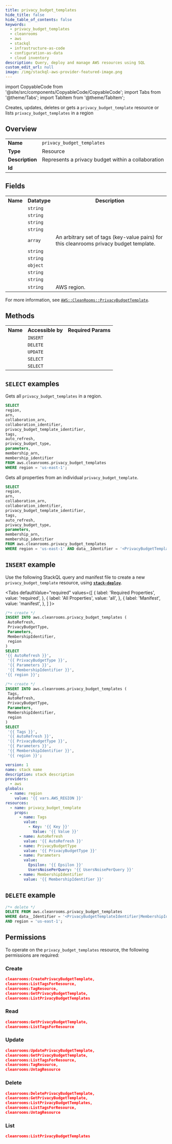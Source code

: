 ```yaml
---
title: privacy_budget_templates
hide_title: false
hide_table_of_contents: false
keywords:
  - privacy_budget_templates
  - cleanrooms
  - aws
  - stackql
  - infrastructure-as-code
  - configuration-as-data
  - cloud inventory
description: Query, deploy and manage AWS resources using SQL
custom_edit_url: null
image: /img/stackql-aws-provider-featured-image.png
---
```


import CopyableCode from '@site/src/components/CopyableCode/CopyableCode';
import Tabs from '@theme/Tabs';
import TabItem from '@theme/TabItem';

Creates, updates, deletes or gets a <code>privacy_budget_template</code> resource or lists <code>privacy_budget_templates</code> in a region

## Overview
<table>
<tbody>
<tr><td><b>Name</b></td><td><code>privacy_budget_templates</code></td></tr>
<tr><td><b>Type</b></td><td>Resource</td></tr>
<tr><td><b>Description</b></td><td>Represents a privacy budget within a collaboration</td></tr>
<tr><td><b>Id</b></td><td><CopyableCode code="aws.cleanrooms.privacy_budget_templates" /></td></tr>
</tbody>
</table>

## Fields
<table>
<tbody>
<tr><th>Name</th><th>Datatype</th><th>Description</th></tr><tr><td><CopyableCode code="arn" /></td><td><code>string</code></td><td></td></tr>
<tr><td><CopyableCode code="collaboration_arn" /></td><td><code>string</code></td><td></td></tr>
<tr><td><CopyableCode code="collaboration_identifier" /></td><td><code>string</code></td><td></td></tr>
<tr><td><CopyableCode code="privacy_budget_template_identifier" /></td><td><code>string</code></td><td></td></tr>
<tr><td><CopyableCode code="tags" /></td><td><code>array</code></td><td>An arbitrary set of tags (key-value pairs) for this cleanrooms privacy budget template.</td></tr>
<tr><td><CopyableCode code="auto_refresh" /></td><td><code>string</code></td><td></td></tr>
<tr><td><CopyableCode code="privacy_budget_type" /></td><td><code>string</code></td><td></td></tr>
<tr><td><CopyableCode code="parameters" /></td><td><code>object</code></td><td></td></tr>
<tr><td><CopyableCode code="membership_arn" /></td><td><code>string</code></td><td></td></tr>
<tr><td><CopyableCode code="membership_identifier" /></td><td><code>string</code></td><td></td></tr>
<tr><td><CopyableCode code="region" /></td><td><code>string</code></td><td>AWS region.</td></tr>
</tbody>
</table>

For more information, see <a href="https://docs.aws.amazon.com/AWSCloudFormation/latest/UserGuide/aws-resource-cleanrooms-privacybudgettemplate.html"><code>AWS::CleanRooms::PrivacyBudgetTemplate</code></a>.

## Methods

<table>
<tbody>
  <tr>
    <th>Name</th>
    <th>Accessible by</th>
    <th>Required Params</th>
  </tr>
  <tr>
    <td><CopyableCode code="create_resource" /></td>
    <td><code>INSERT</code></td>
    <td><CopyableCode code="AutoRefresh, PrivacyBudgetType, Parameters, MembershipIdentifier, region" /></td>
  </tr>
  <tr>
    <td><CopyableCode code="delete_resource" /></td>
    <td><code>DELETE</code></td>
    <td><CopyableCode code="data__Identifier, region" /></td>
  </tr>
  <tr>
    <td><CopyableCode code="update_resource" /></td>
    <td><code>UPDATE</code></td>
    <td><CopyableCode code="data__Identifier, data__PatchDocument, region" /></td>
  </tr>
  <tr>
    <td><CopyableCode code="list_resources" /></td>
    <td><code>SELECT</code></td>
    <td><CopyableCode code="region" /></td>
  </tr>
  <tr>
    <td><CopyableCode code="get_resource" /></td>
    <td><code>SELECT</code></td>
    <td><CopyableCode code="data__Identifier, region" /></td>
  </tr>
</tbody>
</table>

## `SELECT` examples
Gets all <code>privacy_budget_templates</code> in a region.
```sql
SELECT
region,
arn,
collaboration_arn,
collaboration_identifier,
privacy_budget_template_identifier,
tags,
auto_refresh,
privacy_budget_type,
parameters,
membership_arn,
membership_identifier
FROM aws.cleanrooms.privacy_budget_templates
WHERE region = 'us-east-1';
```
Gets all properties from an individual <code>privacy_budget_template</code>.
```sql
SELECT
region,
arn,
collaboration_arn,
collaboration_identifier,
privacy_budget_template_identifier,
tags,
auto_refresh,
privacy_budget_type,
parameters,
membership_arn,
membership_identifier
FROM aws.cleanrooms.privacy_budget_templates
WHERE region = 'us-east-1' AND data__Identifier = '<PrivacyBudgetTemplateIdentifier>|<MembershipIdentifier>';
```

## `INSERT` example

Use the following StackQL query and manifest file to create a new <code>privacy_budget_template</code> resource, using [__`stack-deploy`__](https://pypi.org/project/stack-deploy/).

<Tabs
    defaultValue="required"
    values={[
      { label: 'Required Properties', value: 'required', },
      { label: 'All Properties', value: 'all', },
      { label: 'Manifest', value: 'manifest', },
    ]
}>
<TabItem value="required">

```sql
/*+ create */
INSERT INTO aws.cleanrooms.privacy_budget_templates (
 AutoRefresh,
 PrivacyBudgetType,
 Parameters,
 MembershipIdentifier,
 region
)
SELECT 
'{{ AutoRefresh }}',
 '{{ PrivacyBudgetType }}',
 '{{ Parameters }}',
 '{{ MembershipIdentifier }}',
'{{ region }}';
```
</TabItem>
<TabItem value="all">

```sql
/*+ create */
INSERT INTO aws.cleanrooms.privacy_budget_templates (
 Tags,
 AutoRefresh,
 PrivacyBudgetType,
 Parameters,
 MembershipIdentifier,
 region
)
SELECT 
 '{{ Tags }}',
 '{{ AutoRefresh }}',
 '{{ PrivacyBudgetType }}',
 '{{ Parameters }}',
 '{{ MembershipIdentifier }}',
 '{{ region }}';
```
</TabItem>
<TabItem value="manifest">

```yaml
version: 1
name: stack name
description: stack description
providers:
  - aws
globals:
  - name: region
    value: '{{ vars.AWS_REGION }}'
resources:
  - name: privacy_budget_template
    props:
      - name: Tags
        value:
          - Key: '{{ Key }}'
            Value: '{{ Value }}'
      - name: AutoRefresh
        value: '{{ AutoRefresh }}'
      - name: PrivacyBudgetType
        value: '{{ PrivacyBudgetType }}'
      - name: Parameters
        value:
          Epsilon: '{{ Epsilon }}'
          UsersNoisePerQuery: '{{ UsersNoisePerQuery }}'
      - name: MembershipIdentifier
        value: '{{ MembershipIdentifier }}'

```
</TabItem>
</Tabs>

## `DELETE` example

```sql
/*+ delete */
DELETE FROM aws.cleanrooms.privacy_budget_templates
WHERE data__Identifier = '<PrivacyBudgetTemplateIdentifier|MembershipIdentifier>'
AND region = 'us-east-1';
```

## Permissions

To operate on the <code>privacy_budget_templates</code> resource, the following permissions are required:

### Create
```json
cleanrooms:CreatePrivacyBudgetTemplate,
cleanrooms:ListTagsForResource,
cleanrooms:TagResource,
cleanrooms:GetPrivacyBudgetTemplate,
cleanrooms:ListPrivacyBudgetTemplates
```

### Read
```json
cleanrooms:GetPrivacyBudgetTemplate,
cleanrooms:ListTagsForResource
```

### Update
```json
cleanrooms:UpdatePrivacyBudgetTemplate,
cleanrooms:GetPrivacyBudgetTemplate,
cleanrooms:ListTagsForResource,
cleanrooms:TagResource,
cleanrooms:UntagResource
```

### Delete
```json
cleanrooms:DeletePrivacyBudgetTemplate,
cleanrooms:GetPrivacyBudgetTemplate,
cleanrooms:ListPrivacyBudgetTemplates,
cleanrooms:ListTagsForResource,
cleanrooms:UntagResource
```

### List
```json
cleanrooms:ListPrivacyBudgetTemplates
```
